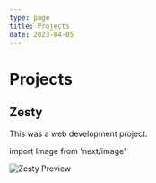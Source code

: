 ```yaml
---
type: page
title: Projects
date: 2023-04-05
---
```


# Projects

## Zesty

This was a web development project.

import Image from 'next/image'

<Image
  src="/images/zestyPreview.png"
  alt="Zesty Preview"
  width={637.5}
  height={850}
  priority
  className="next-image"
/>